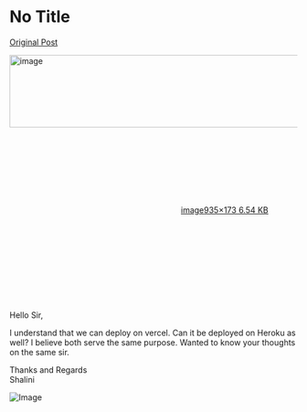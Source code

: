 # No Title

[Original Post](https://discourse.onlinedegree.iitm.ac.in/t/169029/10)

<p><div class="lightbox-wrapper"><a class="lightbox" href="https://europe1.discourse-cdn.com/flex013/uploads/iitm/original/3X/5/3/53bf199bb686fb99cd7b6974c6971326fb8c8482.png" data-download-href="/uploads/short-url/bWR3IysfcTnDLV6d4UxVfDTqCEW.png?dl=1" title="image" rel="noopener nofollow ugc"><img src="https://europe1.discourse-cdn.com/flex013/uploads/iitm/original/3X/5/3/53bf199bb686fb99cd7b6974c6971326fb8c8482.png" alt="image" data-base62-sha1="bWR3IysfcTnDLV6d4UxVfDTqCEW" width="690" height="127" data-dominant-color="2F393F"><div class="meta"><svg class="fa d-icon d-icon-far-image svg-icon" aria-hidden="true"><use href="#far-image"></use></svg><span class="filename">image</span><span class="informations">935×173 6.54 KB</span><svg class="fa d-icon d-icon-discourse-expand svg-icon" aria-hidden="true"><use href="#discourse-expand"></use></svg></div></a></div><br>
Hello Sir,</p>
<p>I understand that we can deploy on vercel. Can it be deployed on Heroku as well? I believe both serve the same purpose. Wanted to know your thoughts on the same sir.</p>
<p>Thanks and Regards<br>
Shalini</p>

![Image](https://europe1.discourse-cdn.com/flex013/uploads/iitm/original/3X/5/3/53bf199bb686fb99cd7b6974c6971326fb8c8482.png)